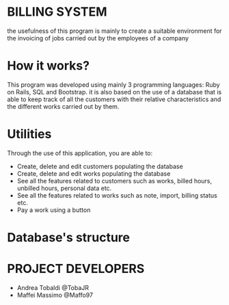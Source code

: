 # BILLING SYSTEM
the usefulness of this program is mainly to create a suitable environment for the invoicing of jobs carried out by the employees of a company

# How it works?
This program was developed using mainly 3 programming languages: Ruby on Rails, SQL and Bootstrap.
it is also based on the use of a database that is able to keep track of all the customers with their relative characteristics and the different works carried out by them.

# Utilities
Through the use of this application, you are able to:
- Create, delete and edit customers populating the database
- Create, delete and edit works populating the database
- See all the features related to customers such as works, billed hours, unbilled hours, personal data etc.
- See all the features related to works such as note, import, billing status etc.
- Pay a work using a button

# Database's structure




# PROJECT DEVELOPERS
- Andrea Tobaldi @TobaJR 
- Maffei Massimo @Maffo97
